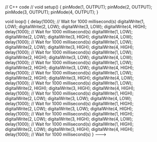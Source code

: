 // C++ code
//
void setup()
{
  pinMode(1, OUTPUT);
  pinMode(2, OUTPUT);
  pinMode(3, OUTPUT);
  pinMode(4, OUTPUT);
}

void loop()
{
  delay(1000); // Wait for 1000 millisecond(s)
  digitalWrite(1, LOW);
  digitalWrite(2, LOW);
  digitalWrite(3, LOW);
  digitalWrite(4, HIGH);
  delay(1000); // Wait for 1000 millisecond(s)
  digitalWrite(1, LOW);
  digitalWrite(2, LOW);
  digitalWrite(3, HIGH);
  digitalWrite(4, LOW);
  delay(1000); // Wait for 1000 millisecond(s)
  digitalWrite(1, LOW);
  digitalWrite(2, LOW);
  digitalWrite(3, HIGH);
  digitalWrite(4, HIGH);
  delay(1000); // Wait for 1000 millisecond(s)
  digitalWrite(1, LOW);
  digitalWrite(2, HIGH);
  digitalWrite(3, LOW);
  digitalWrite(4, LOW);
  delay(1000); // Wait for 1000 millisecond(s)
  digitalWrite(1, LOW);
  digitalWrite(2, HIGH);
  digitalWrite(3, LOW);
  digitalWrite(4, HIGH);
  delay(1000); // Wait for 1000 millisecond(s)
  digitalWrite(1, LOW);
  digitalWrite(2, HIGH);
  digitalWrite(3, HIGH);
  digitalWrite(4, LOW);
  delay(1000); // Wait for 1000 millisecond(s)
  digitalWrite(1, LOW);
  digitalWrite(2, HIGH);
  digitalWrite(3, HIGH);
  digitalWrite(4, HIGH);
  delay(1000); // Wait for 1000 millisecond(s)
  digitalWrite(1, HIGH);
  digitalWrite(2, LOW);
  digitalWrite(3, LOW);
  digitalWrite(4, LOW);
  delay(1000); // Wait for 1000 millisecond(s)
  digitalWrite(1, HIGH);
  digitalWrite(2, LOW);
  digitalWrite(3, LOW);
  digitalWrite(4, HIGH);
  delay(1000); // Wait for 1000 millisecond(s)
  digitalWrite(1, HIGH);
  digitalWrite(2, LOW);
  digitalWrite(3, HIGH);
  digitalWrite(4, LOW);
  delay(1000); // Wait for 1000 millisecond(s)
  digitalWrite(1, HIGH);
  digitalWrite(2, LOW);
  digitalWrite(3, HIGH);
  digitalWrite(4, HIGH);
  delay(1000); // Wait for 1000 millisecond(s)
}
--->
